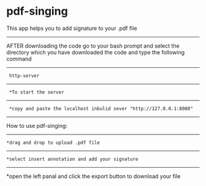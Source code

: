 # pdf-singing
This app helps you to add signature to your .pdf file
***
  AFTER downloading the code go to your bash prompt and select the directory which you have downloaded the code and type the following command
***
     http-server
***
     *To start the server
***
     *copy and paste the localhost inbulid sever "http://127.0.0.1:8080"
***
 How to use pdf-singing:
 ***
    *drag and drop to upload .pdf file
***    
    *select insert annotation and add your signature
***   
   *open the left panal and click the export button to download your file
